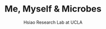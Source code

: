 ---
title: 'Me, Myself & Microbes'
author: Hsiao Research Lab at UCLA
project_image_path: '/images/gallery/me-myself-microbes.jpg'
external_url: 'https://mmm.hsiao.science/'
---
